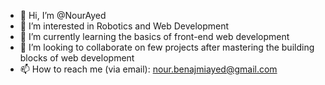 - 👋 Hi, I’m @NourAyed
- 👀 I’m interested in Robotics and Web Development
- 🌱 I’m currently learning the basics of front-end web development
- 💞️ I’m looking to collaborate on few projects after mastering the building blocks of web development
- 📫 How to reach me (via email): nour.benajmiayed@gmail.com

<!---
NourAyed/NourAyed is a ✨ special ✨ repository because its `README.md` (this file) appears on your GitHub profile.
You can click the Preview link to take a look at your changes.
--->
